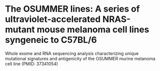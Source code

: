 # The OSUMMER lines: A series of ultraviolet-accelerated NRAS-mutant mouse melanoma cell lines syngeneic to C57BL/6
Whole exome and RNA sequencing analysis characterizing unique mutational signatures and antigenicity of the OSUMMER murine melanoma cell line (PMID: 37341054)
